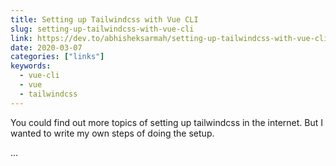 ```yaml
---
title: Setting up Tailwindcss with Vue CLI
slug: setting-up-tailwindcss-with-vue-cli
link: https://dev.to/abhisheksarmah/setting-up-tailwindcss-with-vue-cli-3-1900
date: 2020-03-07
categories: ["links"]
keywords:
  - vue-cli
  - vue
  - tailwindcss
--- 
```


You could find out more topics of setting up tailwindcss in the internet. But I wanted to write my own steps of doing the setup.

<!--more--> 
...